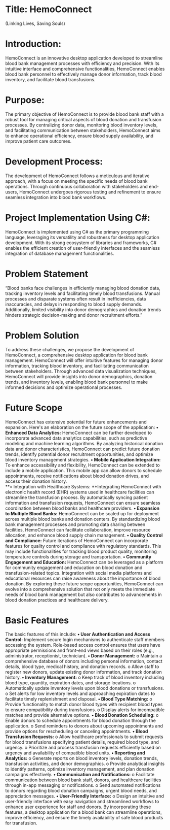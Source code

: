 # Title: HemoConnect 
(Linking Lives, Saving Souls) 
# Introduction: 
HemoConnect is an innovative desktop application developed to streamline blood bank 
management processes with efficiency and precision. With its intuitive interface and 
comprehensive functionalities, HemoConnect enables blood bank personnel to effectively 
manage donor information, track blood inventory, and facilitate blood transfusions. 
# Purpose: 
The primary objective of HemoConnect is to provide blood bank staff with a robust tool 
for managing critical aspects of blood donation and transfusion processes. By centralizing donor 
data, monitoring blood inventory levels, and facilitating communication between stakeholders, 
HemoConnect aims to enhance operational efficiency, ensure blood supply availability, and 
improve patient care outcomes. 
# Development Process:  
The development of HemoConnect follows a meticulous and iterative approach, with a 
focus on meeting the specific needs of blood bank operations. Through continuous collaboration 
with stakeholders and end-users, HemoConnect undergoes rigorous testing and refinement to 
ensure seamless integration into blood bank workflows. 
# Project Implementation Using C#: 
HemoConnect is implemented using C# as the primary programming language, leveraging 
its versatility and robustness for desktop application development. With its strong ecosystem of 
libraries and frameworks, C# enables the efficient creation of user-friendly interfaces and the 
seamless integration of database management functionalities. 
# Problem Statement  
“Blood banks face challenges in efficiently managing blood donation data, tracking 
inventory levels and facilitating timely blood transfusions. Manual processes and disparate 
systems often result in inefficiencies, data inaccuracies, and delays in responding to blood supply 
demands. Additionally, limited visibility into donor demographics and donation trends hinders 
strategic decision-making and donor recruitment efforts.” 
# Problem Solution 
To address these challenges, we propose the development of HemoConnect, a 
comprehensive desktop application for blood bank management. HemoConnect will offer 
intuitive features for managing donor information, tracking blood inventory, and facilitating 
communication between stakeholders. Through advanced data visualization techniques, 
HemoConnect will provide insights into donor demographics, donation trends, and inventory 
levels, enabling blood bank personnel to make informed decisions and optimize operational 
processes. 
# Future Scope  
HemoConnect has extensive potential for future enhancements and expansion. Here's an 
elaboration on the future scope of the application: 
**• Enhanced Data Analytics:** HemoConnect can be further developed to incorporate 
advanced data analytics capabilities, such as predictive modeling and machine learning 
algorithms. By analyzing historical donation data and donor characteristics, 
HemoConnect can predict future donation trends, identify potential donor recruitment 
opportunities, and optimize blood inventory management strategies. 
**• Mobile Application Integration:** To enhance accessibility and flexibility, HemoConnect 
can be extended to include a mobile application. This mobile app can allow donors to 
schedule appointments, receive notifications about blood donation drives, and access 
their donation history.  
**• Integration with Healthcare Systems: **Integrating HemoConnect with electronic health 
record (EHR) systems used in healthcare facilities can streamline the transfusion process. 
By automatically syncing patient information and transfusion requests, HemoConnect can 
ensure seamless coordination between blood banks and healthcare providers. 
**• Expansion to Multiple Blood Banks:** HemoConnect can be scaled up for deployment 
across multiple blood banks and donation centers. By standardizing blood bank 
management processes and promoting data sharing between facilities, HemoConnect can 
facilitate collaboration, improve resource allocation, and enhance blood supply chain 
management. 
**• Quality Control and Compliance:** Future iterations of HemoConnect can incorporate 
features for quality control and compliance with regulatory standards. This may include 
functionalities for tracking blood product quality, monitoring temperature controls during 
storage and transportation. 
**• Community Engagement and Education:** HemoConnect can be leveraged as a platform 
for community engagement and education on blood donation and transfusion-related 
topics. Integration with social media platforms and educational resources can raise 
awareness about the importance of blood donation. 
By exploring these future scope opportunities, HemoConnect can evolve into a comprehensive 
solution that not only meets the immediate needs of blood bank management but also 
contributes to advancements in blood donation practices and healthcare delivery. 
# Basic Features  
The basic features of this include: 
**• User Authentication and Access Control:** Implement secure login 
mechanisms to authenticate staff members accessing the system. Role-based access 
control ensures that users have appropriate permissions and front-end views based on 
their roles (e.g., administrator, receptionist, technician). 
**• Donor Management:** 
o Maintain a comprehensive database of donors including personal information, 
contact details, blood type, medical history, and donation records. 
o Allow staff to register new donors, update existing donor information, and track 
donation history. 
**• Inventory Management:** 
o Keep track of blood inventory including blood type, quantity, expiration dates, and 
storage locations. 
o Automatically update inventory levels upon blood donations or transfusions. 
o Set alerts for low inventory levels and approaching expiration dates to facilitate 
timely replenishment and disposal. 
**• Blood Type Matching:** 
o Provide functionality to match donor blood types with recipient blood types to 
ensure compatibility during transfusions. 
o Display alerts for incompatible matches and provide alternative options. 
**• Blood Donation Scheduling:**
o Enable donors to schedule appointments for blood donation through the 
application. 
o Send reminders to donors about upcoming appointments and provide options for 
rescheduling or canceling appointments. 
**• Blood Transfusion Requests:** 
o Allow healthcare professionals to submit requests for blood transfusions 
specifying patient details, required blood type, and urgency. 
o Prioritize and process transfusion requests efficiently based on urgency and 
availability of compatible blood units. 
**• Reporting and Analytics:** 
o Generate reports on blood inventory levels, donation trends, transfusion 
activities, and donor demographics. 
o Provide analytical insights to identify patterns, optimize inventory management, 
and plan donation campaigns effectively. 
**• Communication and Notifications:** 
o Facilitate communication between blood bank staff, donors, and healthcare 
facilities through in-app messaging or notifications. 
o Send automated notifications to donors regarding blood donation campaigns, 
urgent blood needs, and appreciation messages.
**• User-Friendly Interface:** 
o Design an intuitive and user-friendly interface with easy navigation and 
streamlined workflows to enhance user experience for staff and donors. 
By incorporating these features, a desktop application for a blood bank can streamline 
operations, improve efficiency, and ensure the timely availability of safe blood products for 
transfusion. 
